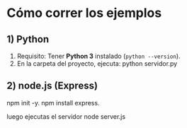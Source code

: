# Cómo correr los ejemplos

## 1) Python
1) Requisito: Tener **Python 3** instalado (`python --version`).
2) En la carpeta del proyecto, ejecuta:
   python servidor.py

## 2) node.js (Express)
npm init -y.
npm install express.

luego ejecutas el servidor
   node server.js
